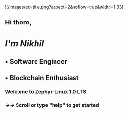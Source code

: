 !(/images/ed-title.png?aspect=2&noflow=true&width=1.33)


##   Hi there, 

#  *I'm Nikhil*

##   • Software Engineer
##   • Blockchain Enthusiast





### Welcome to Zephyr-Linux 1.0 LTS
### →→ Scroll or type "help" to get started
